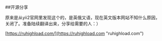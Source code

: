 ##开源分享

原来是从yii2官网里发现这个的，是英俄又语，现在英文版本网站不知什么原因，关闭了。准备陆续翻译出来，分享给需要的人：）

[https://ruhighload.com/](https://ruhighload.com "ruhighload.com")